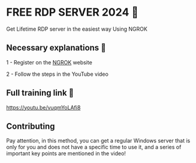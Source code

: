 # FREE RDP SERVER 2024 🥷

Get Lifetime RDP server in the easiest way Using NGROK

## Necessary explanations 🫡

1 - Register on the  [NGROK](https://ngrok.com/) website

2 - Follow the steps in the YouTube video
## Full training link 👀

https://youtu.be/vuqmYoLAfi8

## Contributing

Pay attention, in this method, you can get a regular Windows server that is only for you and does not have a specific time to use it, and a series of important key points are mentioned in the video!
